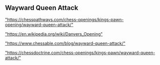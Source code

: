 <h2>Wayward Queen Attack</h2>
<p><a href="https://chesspathways.com/chess-openings/kings-pawn-opening/wayward-queen-attack/">"https://chesspathways.com/chess-openings/kings-pawn-opening/wayward-queen-attack/"</a></p>

<p><a href="https://en.wikipedia.org/wiki/Danvers_Opening">"https://en.wikipedia.org/wiki/Danvers_Opening"</a></p>

<p><a href="https://www.chessable.com/blog/wayward-queen-attack/">"https://www.chessable.com/blog/wayward-queen-attack/"</a></p>

<p><a href="https://chessdoctrine.com/chess-openings/kings-pawn/wayward-queen-attack/">"https://chessdoctrine.com/chess-openings/kings-pawn/wayward-queen-attack/"</a></p>

